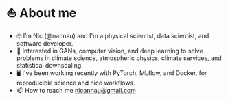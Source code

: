 # ⛵️ About me 
* 🤓 I’m Nic (@nannau) and I'm a physical scientist, data scientist, and software developer.
* 👀 Interested in GANs, computer vision, and deep learning to solve problems in climate science, atmospheric physics, climate services, and statistical downscaling.
* 🖥 I've been working recently with PyTorch, MLflow, and Docker, for reproducible science and nice workflows.
* 📫 How to reach me nicannau@gmail.com

<!---
nannau/nannau is a ✨ special ✨ repository because its `README.md` (this file) appears on your GitHub profile.
You can click the Preview link to take a look at your changes.
--->
